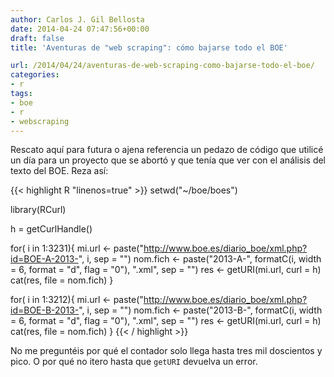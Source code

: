 ```yaml
---
author: Carlos J. Gil Bellosta
date: 2014-04-24 07:47:56+00:00
draft: false
title: 'Aventuras de "web scraping": cómo bajarse todo el BOE'

url: /2014/04/24/aventuras-de-web-scraping-como-bajarse-todo-el-boe/
categories:
- r
tags:
- boe
- r
- webscraping
---
```


Rescato aquí para futura o ajena referencia un pedazo de código que utilicé un día para un proyecto que se abortó y que tenía que ver con el análisis del texto del BOE. Reza así:

{{< highlight R "linenos=true" >}}
setwd("~/boe/boes")

library(RCurl)

h = getCurlHandle()

for( i in 1:3231){
  mi.url <- paste("http://www.boe.es/diario_boe/xml.php?id=BOE-A-2013-", i, sep = "")
  nom.fich <- paste("2013-A-",
    formatC(i, width = 6, format = "d", flag = "0"),  ".xml", sep = "")
  res <- getURI(mi.url, curl = h)
  cat(res, file = nom.fich)
}

for( i in 1:3212){
  mi.url <- paste("http://www.boe.es/diario_boe/xml.php?id=BOE-B-2013-", i, sep = "")
  nom.fich <- paste("2013-B-",
    formatC(i, width = 6, format = "d", flag = "0"),  ".xml", sep = "")
  res <- getURI(mi.url, curl = h)
  cat(res, file = nom.fich)
}
{{< / highlight >}}

No me preguntéis por qué el contador solo llega hasta tres mil doscientos y pico. O por qué no itero hasta que `getURI` devuelva un error.
